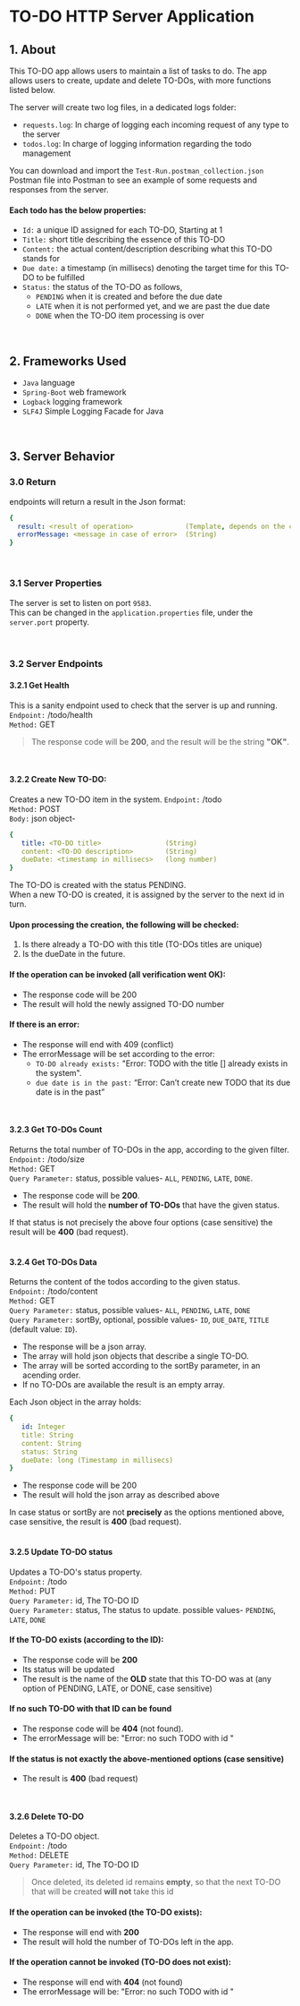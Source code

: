 # TO-DO HTTP Server Application

## 1. About
This TO-DO app allows users to maintain a list of tasks to do. The app allows users to create, update and delete TO-DOs, with more functions listed below.  

The server will create two log files, in a dedicated logs folder:
* `requests.log`: In charge of logging each incoming request of any type to the server
* `todos.log`: In charge of logging information regarding the todo management  

You can download and import the `Test-Run.postman_collection.json` Postman file into Postman to see an example of some requests and responses from the server.

#### Each todo has the below properties:
* `Id:` a unique ID assigned for each TO-DO, Starting at 1
* `Title:` short title describing the essence of this TO-DO
* `Content:` the actual content/description describing what this TO-DO stands for
* `Due date:` a timestamp (in millisecs) denoting the target time for this TO-DO to be fulfilled
* `Status:` the status of the TO-DO as follows,
    * `PENDING` when it is created and before the due date
    * `LATE`    when it is not performed yet, and we are past the due date
    * `DONE`    when the TO-DO item processing is over
<br />

## 2. Frameworks Used
* `Java` language
* `Spring-Boot` web framework
* `Logback` logging framework
* `SLF4J` Simple Logging Facade for Java
<br />

## 3. Server Behavior
### 3.0 Return
endpoints will return a result in the Json format:
```yaml
{
  result: <result of operation>             (Template, depends on the context)
  errorMessage: <message in case of error>  (String)
}
```
<br />

### 3.1 Server Properties
The server is set to listen on port `9583`.  
This can be changed in the `application.properties` file, under the `server.port` property.
<br />   
<br />

### 3.2 Server Endpoints
#### 3.2.1 Get Health
This is a sanity endpoint used to check that the server is up and running.  
`Endpoint:` /todo/health  
`Method:` GET  
> The response code will be **200**, and the result will be the string **"OK"**.   
<br />

#### 3.2.2 Create New TO-DO:
Creates a new TO-DO item in the system.
`Endpoint:` /todo   
`Method:` POST   
`Body:` json object-   
```yaml
{
   title: <TO-DO title>                (String)
   content: <TO-DO description>        (String)
   dueDate: <timestamp in millisecs>   (long number)
}
```
The TO-DO is created with the status PENDING.   
When a new TO-DO is created, it is assigned by the server to the next id in turn.    

#### Upon processing the creation, the following will be checked:   
1. Is there already a TO-DO with this title (TO-DOs titles are unique)
2. Is the dueDate in the future.   

#### If the operation can be invoked (all verification went OK): 
* The response code will be 200
* The result will hold the newly assigned TO-DO number

#### If there is an error:   
*  The response will end with 409 (conflict)
*  The errorMessage will be set according to the error:
      * `TO-DO already exists:` "Error: TODO with the title [<TODO title>] already exists in the system".  
      * `due date is in the past:` “Error: Can’t create new TODO that its due date is in the past”
<br />  
 
#### 3.2.3 Get TO-DOs Count
Returns the total number of TO-DOs in the app, according to the given filter.   
`Endpoint:` /todo/size   
`Method:` GET   
`Query Parameter:` status, possible values- `ALL`, `PENDING`, `LATE`, `DONE`.   
   
* The response code will be **200**.
* The result will hold the **number of TO-DOs** that have the given status.   

If that status is not precisely the above four options (case sensitive) the result will be **400** (bad request).   
<br />   

#### 3.2.4 Get TO-DOs Data
Returns the content of the todos according to the given status.    
`Endpoint:` /todo/content   
`Method:` GET   
`Query Parameter:` status, possible values- `ALL`, `PENDING`, `LATE`, `DONE`   
`Query Parameter:` sortBy, optional, possible values- `ID`, `DUE_DATE`, `TITLE` (default value: `ID`).   
   
* The response will be a json array.   
* The array will hold json objects that describe a single TO-DO.  
* The array will be sorted according to the sortBy parameter, in an acending order.
* If no TO-DOs are available the result is an empty array.
   
Each Json object in the array holds:
```yaml
{
   id: Integer
   title: String
   content: String
   status: String
   dueDate: long (Timestamp in millisecs)
}
```

* The response code will be 200
* The result will hold the json array as described above

In case status or sortBy are not **precisely** as the options mentioned above, case sensitive, the result is **400** (bad request).   
<br />

#### 3.2.5 Update TO-DO status
Updates a TO-DO's status property.   
`Endpoint:` /todo  
`Method:` PUT  
`Query Parameter:` id, The TO-DO ID  
`Query Parameter:` status, The status to update. possible values- `PENDING`, `LATE`, `DONE`  
   
#### If the TO-DO exists (according to the ID):
* The response code will be **200**   
* Its status will be updated
* The result is the name of the **OLD** state that this TO-DO was at (any option of PENDING, LATE, or DONE, case sensitive)

#### If no such TO-DO with that ID can be found
* The response code will be **404** (not found).
* The errorMessage will be: "Error: no such TODO with id <todo number>"
   
#### If the status is not exactly the above-mentioned options (case sensitive)
* The result is **400** (bad request)
<br />
  
#### 3.2.6 Delete TO-DO
Deletes a TO-DO object.   
`Endpoint:` /todo  
`Method:` DELETE  
`Query Parameter:` id, The TO-DO ID   
   
> Once deleted, its deleted id remains **empty**, so that the next TO-DO that will be created **will not** take this id  
   
#### If the operation can be invoked (the TO-DO exists):
* The response will end with **200**
* The result will hold the number of TO-DOs left in the app.

#### If the operation cannot be invoked (TO-DO does not exist):
* The response will end with **404** (not found)
* The errorMessage will be: "Error: no such TODO with id <todo number>"
